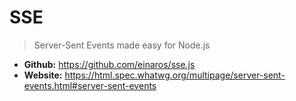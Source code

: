 # SSE
> Server-Sent Events made easy for Node.js

* **Github:** https://github.com/einaros/sse.js
* **Website:** https://html.spec.whatwg.org/multipage/server-sent-events.html#server-sent-events